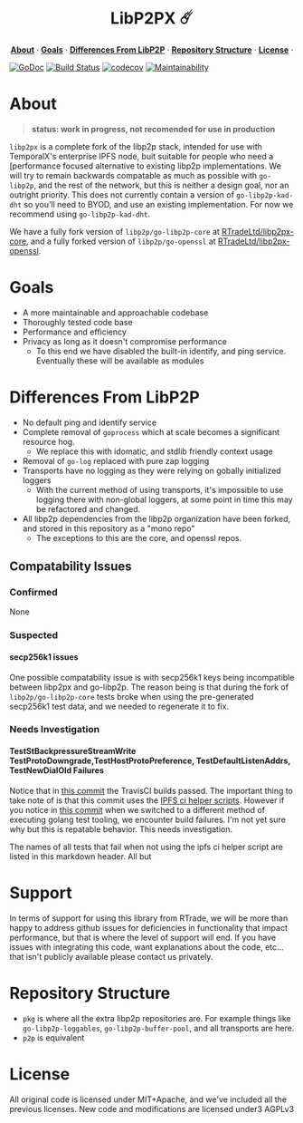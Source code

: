 <h1 align="center">LibP2PX ☄️</h1>

<p align="center">
  <a href="#about"><strong>About</strong></a> ·
  <a href="#goals"><strong>Goals</strong></a> · 
  <a href="#differences-from-libp2p"><strong>Differences From LibP2P</strong></a> ·
  <a href="#repository-structure"><strong>Repository Structure</strong></a> ·
  <a href="#license"><strong>License</strong></a> ·
</p>

[![GoDoc](https://godoc.org/github.com/RTradeLtd/libp2px?status.svg)](https://godoc.org/github.com/RTradeLtd/libp2px) [![Build Status](https://travis-ci.com/RTradeLtd/libp2px.svg?branch=master)](https://travis-ci.com/RTradeLtd/libp2px) [![codecov](https://codecov.io/gh/RTradeLtd/libp2px/branch/master/graph/badge.svg)](https://codecov.io/gh/RTradeLtd/libp2px) [![Maintainability](https://api.codeclimate.com/v1/badges/eb5732a9c3200416782f/maintainability)](https://codeclimate.com/github/RTradeLtd/libp2px/maintainability)

# About

> **status: work in progress, not recomended for use in production**

`libp2px` is a complete fork of the libp2p stack, intended for use with TemporalX's enterprise IPFS node, buit suitable for people who need a [performance focused alternative to existing libp2p implementations. We will try to remain backwards compatable as much as possible with `go-libp2p`, and the rest of the network, but this is neither a design goal, nor an outright priority. This does not currently contain a version of `go-libp2p-kad-dht` so you'll need to BYOD, and use an existing implementation. For now we recommend using `go-libp2p-kad-dht`.

We have a fully fork version of `libp2p/go-libp2p-core` at [RTradeLtd/libp2px-core](https://github.com/RTradeLtd/libp2px-core), and a fully forked version of `libp2p/go-openssl` at [RTradeLtd/libp2px-openssl](https://github.com/RTradeLtd/libp2px-openssl).

# Goals

* A more maintainable and approachable codebase 
* Thoroughly tested code base
* Performance and efficiency
* Privacy as long as it doesn't compromise performance
  * To this end we have disabled the built-in identify, and ping service. Eventually these will be available as modules

# Differences From LibP2P

* No default ping and identify service
* Complete removal of `goprocess` which at scale becomes a significant resource hog.
  * We replace this with idomatic, and stdlib friendly context usage
* Removal of `go-log` replaced with pure zap logging
* Transports have no logging as they were relying on gobally initialized loggers
  * With the current method of using transports, it's impossible to use logging there with non-global loggers, at some point in time this may be refactored and changed.
* All libp2p dependencies from the libp2p organization have been forked, and stored in this repository as a "mono repo"
  * The exceptions to this are the core, and openssl repos.

## Compatability Issues

### Confirmed

None

### Suspected

#### secp256k1 issues

One possible compatability issue is with secp256k1 keys being incompatible between libp2px and go-libp2p. The reason being is that during the fork of `libp2p/go-libp2p-core` tests broke when using the pre-generated secp256k1 test data, and we needed to regenerate it to fix.

### Needs Investigation

#### TestStBackpressureStreamWrite TestProtoDowngrade,TestHostProtoPreference, TestDefaultListenAddrs, TestNewDialOld Failures

Notice that in [this commit](https://github.com/RTradeLtd/libp2px/commit/b45de2ae197cb95aacb150c8a53490d81cacfdf7) the TravisCI builds passed. The important thing to take note of is that this commit uses the [IPFS ci helper scripts](https://github.com/ipfs/ci-helpers/blob/master/travis-ci/run-standard-tests.sh). However if you notice in [this commit](https://github.com/RTradeLtd/libp2px/commit/1e9958227c15fbfc446f356b4660a317b9e6efc9) when we switched to a different method of executing golang test tooling, we encounter build failures. I'm not yet sure why but this is repatable behavior. This needs investigation.

The names of all tests that fail when not using the ipfs ci helper script are listed in this markdown header. All but 

# Support

In terms of support for using this library from RTrade, we will be more than happy to address github issues for deficiencies in functionality that impact performance, but that is where the level of support will end. If you have issues with integrating this code, want explanations about the code, etc... that isn't publicly available please contact us privately.

# Repository Structure

* `pkg` is where all the extra libp2p repositories are. For example things like `go-libp2p-loggables`, `go-libp2p-buffer-pool`, and all transports are here.
* `p2p` is equivalent


# License

All original code is licensed under MIT+Apache, and we've included all the previous licenses. New code and modifications are licensed under3 AGPLv3